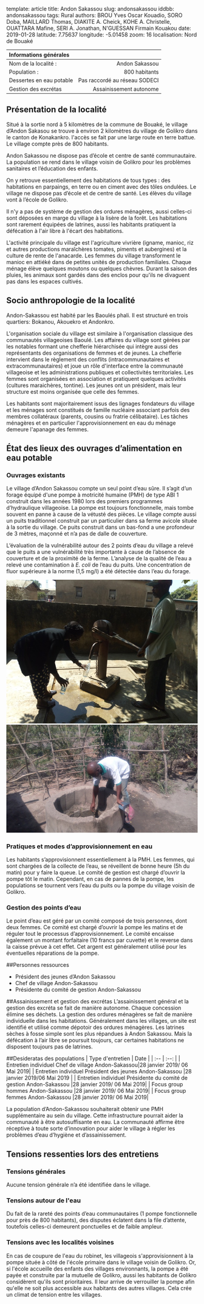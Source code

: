 template: article
title: Andon Sakassou
slug: andonsakassou
iddbb: andonsakassou
tags: Rural
authors: BROU Yves Oscar Kouadio, SORO Doba, MAILLARD Thomas, DIAKITE A. Cheick, KOHE A. Christelle, OUATTARA Mafine, SERI A. Jonathan, N'GUESSAN Firmain Kouakou
date: 2019-01-28
latitude: 7.75637
longitude: -5.01458
zoom: 16
localisation: Nord de Bouaké


|Informations générales||
|:--|--:|
| Nom de la localité : | Andon Sakassou | 
| Population : | 800 habitants | 
| Dessertes en eau potable | Pas raccordé au réseau SODECI | 
| Gestion des excrétas | Assainissement autonome | 


## Présentation de la localité
Situé à la sortie nord à 5 kilomètres de la commune de Bouaké, le village d’Andon Sakasou se trouve à environ 2 kilomètres du village de Golikro dans le canton de Konakankro.  l'accès se fait par une large route en terre battue. Le village compte près de 800 habitants.


Andon Sakassou ne dispose pas d’école et centre de santé communautaire. La population se rend dans le village voisin de Golikro pour les problèmes sanitaires et l’éducation des enfants.


On y retrouve essentiellement des habitations de tous types : des habitations en parpaings, en terre ou en ciment avec des tôles ondulées.  Le village ne dispose pas d’école et de centre de santé. Les élèves du village vont à l’école de Golikro.


Il n'y a pas de système de gestion des ordures ménagères, aussi celles-ci sont déposées en marge du village à la lisère de la forêt. Les habitations sont rarement équipées de latrines, aussi les habitants pratiquent la défécation à l'air libre à l'écart des habitations.


L'activité principale du village est l'agriculture vivrière (igname, manioc, riz et autres productions maraîchères tomates, piments et aubergines) et la culture de rente de l'anacarde. Les femmes du village transforment le manioc en attiéké dans de petites unités de production familiales. Chaque ménage élève quelques moutons ou quelques chèvres. Durant la saison des pluies, les animaux sont gardés dans des enclos pour qu'ils ne divaguent pas dans les espaces cultivés.

## Socio anthropologie de la localité 
Andon-Sakassou est habité par les Baoulés phali. Il est structuré en trois quartiers: Bokanou, Akouekro et Andonkro. 


L'organisation sociale du village est similaire à l'organisation classique des communautés villageoises Baoulé. Les affaires du village sont gérées par les notables formant une chefferie hiérarchisée qui intègre aussi des représentants des organisations de femmes et de jeunes. La chefferie intervient dans le règlement des conflits (intracommunautaires et extracommunautaires) et joue un rôle d'interface entre la communauté villageoise et les administrations publiques et collectivités territoriales. Les femmes sont organisées en association et pratiquent quelques activités (cultures maraichères, tontine). Les jeunes ont un président, mais leur structure est moins organisée que celle des femmes.




 Les habitants sont majoritairement issus des lignages fondateurs du village et les ménages sont constitués de famille nucléaire associant parfois des membres collatéraux (parents, cousins ou fratrie célibataire). Les tâches ménagères et en particulier l'approvisionnement en eau du ménage demeure l'apanage des femmes.


## État des lieux des ouvrages d’alimentation en eau potable

### Ouvrages existants
Le village d’Andon Sakassou compte un seul point d’eau sûre. Il s’agit d’un forage équipé d'une pompe à motricité humaine (PMH) de type ABI 1 construit dans les années 1980 lors des premiers programmes d’hydraulique villageoise. La pompe est toujours fonctionnelle, mais tombe souvent en panne à cause de la vétusté des pièces. Le village compte aussi un puits traditionnel construit par un particulier dans sa ferme avicole située à la sortie du village. Ce puits construit dans un bas-fond a une profondeur de 3 mètres, maçonné et n’a pas de dalle de couverture.

L’évaluation de la vulnérabilité autour des 2 points d’eau du village a relevé que le puits a une vulnérabilité très importante à cause de l’absence de couverture et de la proximité de la ferme. L’analyse de la qualité de l’eau a relevé une contamination à *E. coli* de l’eau du puits. Une concentration de fluor supérieure à la norme (1,5 mg/l) a été détectée dans l’eau du forage.

![Forage](images/P1_AndonS_Forage.jpg "Forage")
![Puits maçonné](images/P2_Andon_Puits_traditionnel.jpg "Puits maçonné")


### Pratiques et modes d’approvisionnement en eau
Les habitants s’approvisionnent essentiellement à la PMH. Les femmes, qui sont chargées de la collecte de l’eau, se réveillent de bonne heure (5h du matin) pour y faire la queue. Le comité de gestion est chargé  d’ouvrir la pompe tôt le matin.
Cependant, en cas de pannes de la pompe, les populations se tournent vers l’eau du puits ou la pompe du village voisin de Golikro.

### Gestion des points d’eau
Le point d’eau est géré par un comité composé de trois personnes, dont deux femmes. Ce comité est chargé d’ouvrir la pompe les matins et de réguler tout le processus d’approvisionnement. Le comité encaisse également un montant forfaitaire (10 francs par cuvette) et le reverse dans la caisse prévue à cet effet. Cet argent est généralement utilisé pour les éventuelles réparations de la pompe.


##Personnes ressources


* Président des jeunes d’Andon Sakassou
* Chef de village Andon-Sakassou
* Présidente du comité de gestion Andon-Sakassou

##Assainissement et gestion des excrétas
L’assainissement général et la gestion des excréta se fait de manière autonome. Chaque concession élimine ses déchets.  La gestion des ordures ménagères se fait de manière individuelle dans les habitations. Généralement dans les villages, un site est identifié et utilisé comme dépotoir des ordures ménagères.
Les latrines sèches à fosse simple sont les plus répandues à Andon Sakassou. Mais la défécation à l’air libre se poursuit toujours, car certaines habitations ne disposent toujours pas de latrines.


##Desideratas des populations
| Type d'entretien | Date | 
| :-- | :--: | 
| Entretien individuel Chef de village Andon-Sakassou|28 janvier 2019/ 06 Mai 2019| 
| Entretien individuel Président des jeunes Andon-Sakassou |28 janvier 2019/06 Mai 2019 | 
| Entretien individuel Présidente du comité de gestion Andon-Sakassou |28 janvier 2019/ 06 Mai 2019| 
| Focus group hommes Andon-Sakassou |28 janvier 2019/ 06 Mai 2019| 
| Focus group femmes Andon-Sakassou |28 janvier 2019/ 06 Mai 2019| 

La population d’Andon-Sakassou souhaiterait obtenir une PMH supplémentaire au sein du village. Cette infrastructure pourrait aider la communauté à être autosuffisante en eau. La communauté affirme être réceptive à toute sorte d’innovation pour aider le village à régler les problèmes d’eau d’hygiène et d’assainissement.


## Tensions ressenties lors des entretiens

### Tensions générales
Aucune tension générale n’a été identifiée dans le village.
### Tensions autour de l'eau
Du fait de la rareté des points d’eau communautaires (1 pompe fonctionnelle pour près de 800 habitants), des disputes éclatent dans la file d’attente, toutefois celles-ci demeurent ponctuelles et de faible ampleur.

### Tensions avec les localités voisines
En cas de coupure de l'eau du robinet, les villageois s'approvisionnent à la pompe située à côté de l'école primaire dans le village voisin de Golikro. Or, si l'école accueille des enfants des villages environnants, la pompe a été payée et construite par la mutuelle de Golikro, aussi les habitants de Golikro considèrent qu'ils sont prioritaires. Il leur arrive de verrouiller la pompe afin qu'elle ne soit plus accessible aux habitants des autres villages. Cela crée un climat de tension entre les villages.

